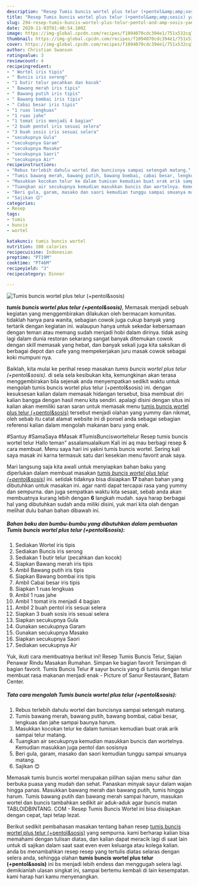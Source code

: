 ```yaml
---
description: "Resep Tumis buncis wortel plus telur (+pentol&amp;amp;sosis) yang sempurna"
title: "Resep Tumis buncis wortel plus telur (+pentol&amp;amp;sosis) yang sempurna"
slug: 294-resep-tumis-buncis-wortel-plus-telur-pentol-and-amp-sosis-yang-sempurna
date: 2020-11-03T01:40:54.100Z
image: https://img-global.cpcdn.com/recipes/f1094070cdc394e1/751x532cq70/tumis-buncis-wortel-plus-telur-pentolsosis-foto-resep-utama.jpg
thumbnail: https://img-global.cpcdn.com/recipes/f1094070cdc394e1/751x532cq70/tumis-buncis-wortel-plus-telur-pentolsosis-foto-resep-utama.jpg
cover: https://img-global.cpcdn.com/recipes/f1094070cdc394e1/751x532cq70/tumis-buncis-wortel-plus-telur-pentolsosis-foto-resep-utama.jpg
author: Christian Swanson
ratingvalue: 3
reviewcount: 4
recipeingredient:
- " Wortel iris tipis"
- " Buncis iris serong"
- "1 butir telur pecahkan dan kocok"
- " Bawang merah iris tipis"
- " Bawang putih iris tipis"
- " Bawang bombai iris tipis"
- " Cabai besar iris tipis"
- "1 ruas lengkuas"
- "1 ruas jahe"
- "1 tomat iris menjadi 4 bagian"
- "2 buah pentol iris sesuai selera"
- "3 buah sosis iris sesuai selera"
- "secukupnya Gula"
- "secukupnya Garam"
- "secukupnya Masako"
- "secukupnya Saori"
- "secukupnya Air"
recipeinstructions:
- "Rebus terlebih dahulu wortel dan buncisnya sampai setengah matang."
- "Tumis bawang merah, bawang putih, bawang bombai, cabai besar, lengkuas dan jahe sampai baunya harum."
- "Masukkan kocokan telur ke dalam tumisan kemudian buat orak arik sampai telur matang."
- "Tuangkan air secukupnya kemudian masukkan buncis dan wortelnya. Kemudian masukkan juga pentol dan sosisnya"
- "Beri gula, garam, masako dan saori kemudian tunggu sampai smuanya matang."
- "Sajikan 😊"
categories:
- Resep
tags:
- tumis
- buncis
- wortel

katakunci: tumis buncis wortel 
nutrition: 108 calories
recipecuisine: Indonesian
preptime: "PT19M"
cooktime: "PT46M"
recipeyield: "3"
recipecategory: Dinner

---
```



![Tumis buncis wortel plus telur (+pentol&amp;sosis)](https://img-global.cpcdn.com/recipes/f1094070cdc394e1/751x532cq70/tumis-buncis-wortel-plus-telur-pentolsosis-foto-resep-utama.jpg)

<b><i>tumis buncis wortel plus telur (+pentol&amp;sosis)</i></b>, Memasak menjadi sebuah kegiatan yang menggembirakan dilakukan oleh bermacam komunitas. tidaklah hanya para wanita, sebagian cowok juga cukup banyak yang tertarik dengan kegiatan ini. walaupun hanya untuk sekedar kebersamaan dengan teman atau memang sudah menjadi hobi dalam dirinya. tidak asing lagi dalam dunia restoran sekarang sangat banyak ditemukan cowok dengan skill memasak yang hebat, dan banyak sekali juga kita saksikan di berbagai depot dan cafe yang mempekerjakan juru masak cowok sebagai koki mumpuni nya.

Baiklah, kita mulai ke perihal resep masakan <i>tumis buncis wortel plus telur (+pentol&amp;sosis)</i>. di sela sela kesibukan kita, kemungkinan akan terasa menggembirakan bila sejenak anda menyempatkan sedikit waktu untuk mengolah tumis buncis wortel plus telur (+pentol&amp;sosis) ini. dengan kesuksesan kalian dalam memasak hidangan tersebut, bisa membuat diri kalian bangga dengan hasil menu kita sendiri. apalagi disini dengan situs ini kalian akan memiliki saran saran untuk memasak menu <u>tumis buncis wortel plus telur (+pentol&amp;sosis)</u> tersebut menjadi olahan yang yummy dan nikmat, oleh sebab itu catat alamat website ini di ponsel anda sebagai sebagian referensi kalian dalam mengolah makanan baru yang enak.

#Santuy #SamaSaya #Masak #TumisBuncisworteltelur Resep tumis buncis wortel telur Hallo teman&#34; assalamualaikum Kali ini aq mau berbagi resep &amp; cara membuat. Menu saya hari ini yakni tumis buncis wortel. Sering kali saya masak ini karna termasuk satu dari kesekian menu favorit anak saya.


Mari langsung saja kita awali untuk menyiapkan bahan baku yang diperlukan dalam membuat masakan <u><i>tumis buncis wortel plus telur (+pentol&amp;sosis)</i></u> ini. setidak tidaknya bisa disiapkan <b>17</b> bahan bahan yang dibutuhkan untuk masakan ini. agar nanti dapat tercapai rasa yang yummy dan sempurna. dan juga sempatkan waktu kita sesaat, sebab anda akan membuatnya kurang lebih dengan <b>6</b> langkah mudah. saya harap berbagai hal yang dibutuhkan sudah anda miliki disini, yuk mari kita olah dengan melihat dulu bahan bahan dibawah ini.

<!--inarticleads1-->

##### Bahan baku dan bumbu-bumbu yang dibutuhkan dalam pembuatan Tumis buncis wortel plus telur (+pentol&amp;sosis):

1. Sediakan  Wortel iris tipis
1. Sediakan  Buncis iris serong
1. Sediakan 1 butir telur (pecahkan dan kocok)
1. Siapkan  Bawang merah iris tipis
1. Ambil  Bawang putih iris tipis
1. Siapkan  Bawang bombai iris tipis
1. Ambil  Cabai besar iris tipis
1. Siapkan 1 ruas lengkuas
1. Ambil 1 ruas jahe
1. Ambil 1 tomat iris menjadi 4 bagian
1. Ambil 2 buah pentol iris sesuai selera
1. Siapkan 3 buah sosis iris sesuai selera
1. Siapkan secukupnya Gula
1. Gunakan secukupnya Garam
1. Gunakan secukupnya Masako
1. Siapkan secukupnya Saori
1. Sediakan secukupnya Air


Yuk, ikuti cara membuatnya berikut ini! Resep Tumis Buncis Telur, Sajian Penawar Rindu Masakan Rumahan. Simpan ke bagian favorit Tersimpan di bagian favorit. Tumis Buncis Telur # sayur buncis yang di tumis dengan telur membuat rasa makanan menjadi enak - Picture of Sanur Restaurant, Batam Center. 

<!--inarticleads2-->

##### Tata cara mengolah Tumis buncis wortel plus telur (+pentol&amp;sosis):

1. Rebus terlebih dahulu wortel dan buncisnya sampai setengah matang.
1. Tumis bawang merah, bawang putih, bawang bombai, cabai besar, lengkuas dan jahe sampai baunya harum.
1. Masukkan kocokan telur ke dalam tumisan kemudian buat orak arik sampai telur matang.
1. Tuangkan air secukupnya kemudian masukkan buncis dan wortelnya. Kemudian masukkan juga pentol dan sosisnya
1. Beri gula, garam, masako dan saori kemudian tunggu sampai smuanya matang.
1. Sajikan 😊


Memasak tumis buncis wortel merupakan pilihan sajian menu sahur dan berbuka puasa yang mudah dan sehat. Panaskan minyak sayur dalam wajan hingga panas. Masukkan bawang merah dan bawang putih, tumis hingga harum. Tumis bawang putih dan bawang merah sampai harum, masukan wortel dan buncis tambahkan sedikit air aduk-aduk agar buncis matan TABLOIDBINTANG. COM - Resep Tumis Buncis Wortel ini bisa disiapkan dengan cepat, tapi tetap lezat. 

Berikut sedikit pembahasan masakan tentang bahan resep <u>tumis buncis wortel plus telur (+pentol&amp;sosis)</u> yang sempurna. kami berharap kalian bisa memahami dengan tulisan diatas, dan kalian dapat meracik lagi di saat lain untuk di sajikan dalam saat saat even even keluarga atau kolega kalian. anda bs menambahkan resep resep yang tertulis diatas selaras dengan selera anda, sehingga olahan <b>tumis buncis wortel plus telur (+pentol&amp;sosis)</b> ini bs menjadi lebih endess dan menggugah selera lagi. demikianlah ulasan singkat ini, sampai bertemu kembali di lain kesempatan. kami harap hari kamu menyenangkan.
